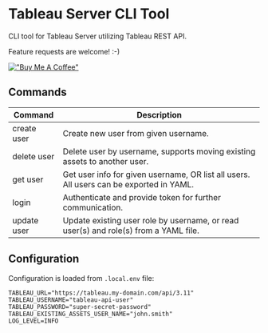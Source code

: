 # Tableau Server CLI Tool

CLI tool for Tableau Server utilizing Tableau REST API.

Feature requests are welcome! :-)

[!["Buy Me A Coffee"](https://www.buymeacoffee.com/assets/img/custom_images/orange_img.png)](https://www.buymeacoffee.com/davidlukac)


## Commands

| Command     | Description                                                                             |
|-------------|-----------------------------------------------------------------------------------------|
| create user | Create new user from given username.                                                    |
| delete user | Delete user by username, supports moving existing assets to another user.               |
| get user    | Get user info for given username, OR list all users. All users can be exported in YAML. |
| login       | Authenticate and provide token for further communication.                               |
| update user | Update existing user role by username, or read user(s) and role(s) from a YAML file.    |


## Configuration

Configuration is loaded from `.local.env` file:

```
TABLEAU_URL="https://tableau.my-domain.com/api/3.11"
TABLEAU_USERNAME="tableau-api-user"
TABLEAU_PASSWORD="super-secret-password"
TABLEAU_EXISTING_ASSETS_USER_NAME="john.smith"
LOG_LEVEL=INFO
```
